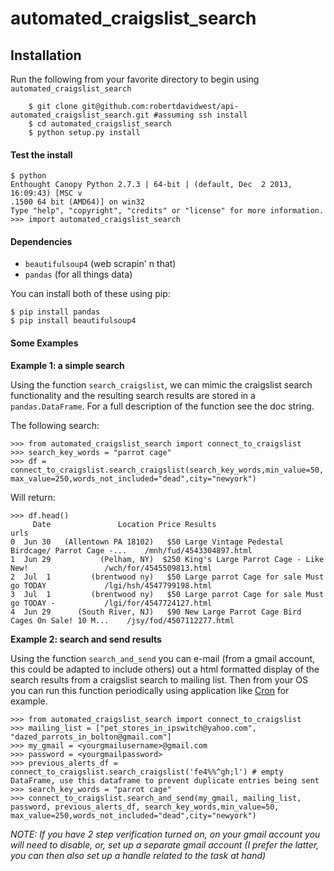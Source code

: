 automated\_craigslist\_search
===========================

## Installation 

Run the following from your favorite directory to begin using `automated_craigslist_search`

		$ git clone git@github.com:robertdavidwest/api-automated_craigslist_search.git #assuming ssh install
		$ cd automated_craigslist_search
		$ python setup.py install

#### Test the install

	$ python
	Enthought Canopy Python 2.7.3 | 64-bit | (default, Dec  2 2013, 16:09:43) [MSC v
	.1500 64 bit (AMD64)] on win32
	Type "help", "copyright", "credits" or "license" for more information.
	>>> import automated_craigslist_search


#### Dependencies

* `beautifulsoup4` (web scrapin' n that)
* `pandas` (for all things data)

You can install both of these using pip:

	$ pip install pandas
	$ pip install beautifulsoup4

#### Some Examples

**Example 1: a simple search**

Using the function `search_craigslist`, we can mimic the craigslist search functionality and the resulting search results are stored in a `pandas.DataFrame`. For a full description of the function see the doc string.

The following search:
 
	>>> from automated_craigslist_search import connect_to_craigslist
	>>> search_key_words = "parrot cage"
	>>> df = connect_to_craigslist.search_craigslist(search_key_words,min_value=50, max_value=250,words_not_included="dead",city="newyork")

Will return:

	>>> df.head()
	     Date               Location Price Results                      						urls
	0  Jun 30   (Allentown PA 18102)   $50 Large Vintage Pedestal Birdcage/ Parrot Cage -...  	/mnh/fud/4543304897.html  
	1  Jun 29           (Pelham, NY)  $250 King's Large Parrot Cage - Like New!  				/wch/for/4545509813.html   
	2  Jul  1         (brentwood ny)   $50 Large parrot Cage for sale Must go TODAY   			/lgi/hsh/4547799198.html  
	3  Jul  1         (brentwood ny)   $50 Large parrot Cage for sale Must go TODAY -  			/lgi/for/4547724127.html  
	4  Jun 29      (South River, NJ)   $90 New Large Parrot Cage Bird Cages On Sale! 10 M...  	/jsy/fod/4507112277.html  
	
**Example 2: search and send results**

Using the function `search_and_send` you can e-mail (from a gmail account, this could be adapted to include others) out a html formatted display of the search results from a craigslist search to mailing list. Then from your OS you can run this function periodically using application like [Cron](https://help.ubuntu.com/community/CronHowto) for example. 

	>>> from automated_craigslist_search import connect_to_craigslist
	>>> mailing_list = ["pet_stores_in_ipswitch@yahoo.com", "dazed_parrots_in_bolton@gmail.com"]
	>>> my_gmail = <yourgmailusername>@gmail.com
	>>> password = <yourgmailpassword>
	>>> previous_alerts_df = connect_to_craigslist.search_craigslist('fe4%%^gh;l') # empty DataFrame, use this dataframe to prevent duplicate entries being sent
	>>> search_key_words = "parrot cage"
	>>> connect_to_craigslist.search_and_send(my_gmail, mailing_list, password, previous_alerts_df, search_key_words,min_value=50, max_value=250,words_not_included="dead",city="newyork")

*NOTE: If you have 2 step verification turned on, on your gmail account you will need to disable, or, set up a separate gmail account (I prefer the latter, you can then also set up a handle related to the task at hand)*

